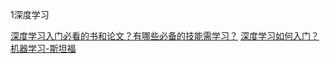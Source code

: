
1深度学习

[深度学习入门必看的书和论文？有哪些必备的技能需学习？](https://www.zhihu.com/question/31785984)
[深度学习如何入门？](https://www.zhihu.com/question/26006703)
[机器学习-斯坦福](https://www.coursera.org/learn/machine-learning#syllabus)

